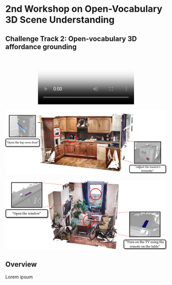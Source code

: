 # 2nd Workshop on Open-Vocabulary 3D Scene Understanding 

<!-- no toc -->
<!-- ## **Workshop Challenge**: Task-driven Affordance Grounding -->
<h2><strong>Challenge Track 2</strong>: Open-vocabulary 3D affordance grounding</h2>

<!-- ![Alt text](assets/scenefun3d_2.png "a title") -->
<p align="center">
<video controls autoplay loop poster="/assets/teaser2_poster.png">
  <source src="/assets/teaser2.mp4" type="video/mp4">
</video>
</p>

<p align="center">
<img src="/assets/track2_teaser1.jpg" alt="Track 2 teaser" />
</p>
<p align="center">
<img src="/assets/track2_teaser2.jpg" alt="Track 2 teaser" />
</p>

## Overview 

Lorem ipsum

<!-- * `mkdocs new [dir-name]` - Create a new project.
* `mkdocs serve` - Start the live-reloading docs server.
* `mkdocs build` - Build the documentation site.
* `mkdocs -h` - Print help message and exit.

## Data download

    mkdocs.yml    # The configuration file.
    docs/
        index.md  # The documentation homepage.
        ...       # Other markdown pages, images and other files.


## Submission instructions


## Evaluation guidelines -->